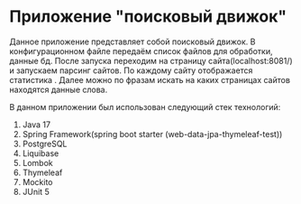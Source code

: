 # Приложение "поисковый движок"

Данное приложение представляет собой поисковый движок. В конфигурационном файле передаём список файлов для обработки, данные бд.
После запуска переходим на страницу сайта(localhost:8081/) и запускаем парсинг сайтов. По каждому сайту отображается статистика
. Далее можно по фразам искать на каких страницах сайтов находятся данные слова.

В данном приложении был использован следующий стек технологий:
1. Java 17
2. Spring Framework(spring boot starter (web-data-jpa-thymeleaf-test))
3. PostgreSQL
4. Liquibase
5. Lombok
6. Thymeleaf
7. Mockito
8. JUnit 5
